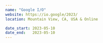 ```yaml
---
name: "Google I/O"
website: https://io.google/2023/
location: Mountain View, CA, USA & Online

date_start: 2023-05-10
date_end:   2023-05-10
---
```

